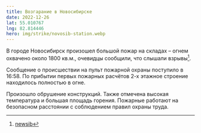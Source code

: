 ```yaml
---
title: Возгарание в Новосибирске
date: 2022-12-26
lat: 55.010767
lng: 82.814446
hero: img/strike/novosib-station.webp
---
```


В городе Новосибирск произошел большой пожар на складах – огнем охвачено около 1800 кв.м., очевидцы сообщили, что слышали взрывы[^1].

Сообщение о происшествии на пульт пожарной охраны поступило в 16:58. По прибытии первых пожарных расчётов 2-х этажное строение находилось полностью в огне. 

Произошло обрушение конструкций. Также отмечена высокая температура и большая площадь горения. Пожарные работают на безопасном расстоянии с соблюдением правил охраны труда.

[^1]: [newsib](https://newsib.net/novosti/krupnyj-pozhar-na-sklade-v-novosibirske-est-ugroza-sosednim-zdaniyam.html)